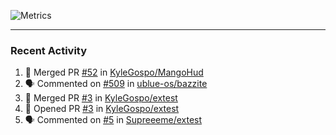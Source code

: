 ![Metrics](https://metrics.lecoq.io/KyleGospo?template=classic&base=header%2C%20activity%2C%20community%2C%20repositories%2C%20metadata&base.indepth=false&base.hireable=false&base.skip=false&config.timezone=America%2FLos_Angeles)

---
### Recent Activity
<!--START_SECTION:activity-->
1. 🎉 Merged PR [#52](https://github.com/KyleGospo/MangoHud/pull/52) in [KyleGospo/MangoHud](https://github.com/KyleGospo/MangoHud)
2. 🗣 Commented on [#509](https://github.com/ublue-os/bazzite/issues/509#issuecomment-1806564536) in [ublue-os/bazzite](https://github.com/ublue-os/bazzite)
3. 🎉 Merged PR [#3](https://github.com/KyleGospo/extest/pull/3) in [KyleGospo/extest](https://github.com/KyleGospo/extest)
4. 💪 Opened PR [#3](https://github.com/KyleGospo/extest/pull/3) in [KyleGospo/extest](https://github.com/KyleGospo/extest)
5. 🗣 Commented on [#5](https://github.com/Supreeeme/extest/issues/5#issuecomment-1806511307) in [Supreeeme/extest](https://github.com/Supreeeme/extest)
<!--END_SECTION:activity-->
